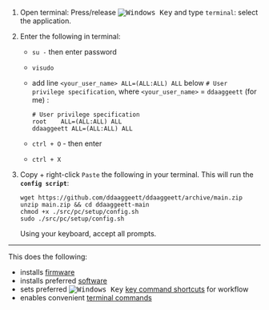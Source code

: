 [newwinlogo]: http://i.stack.imgur.com/B8Zit.png
1. Open terminal: Press/release <kbd>![Windows Key][newwinlogo]</kbd> and type `terminal`: select the application.

2. Enter the following in terminal:

    - `su -` then enter password
    - `visudo`
    - add line `<your_user_name> ALL=(ALL:ALL) ALL` below `# User privilege specification`, where `<your_user_name>` = `ddaaggeett` (for me) :

        ```
        # User privilege specification
        root    ALL=(ALL:ALL) ALL
        ddaaggeett ALL=(ALL:ALL) ALL
        ```
    - `ctrl + O` - then enter
    - `ctrl + X`

2. Copy + right-click `Paste` the following in your terminal. This will run the **`config script`**:

    ```
    wget https://github.com/ddaaggeett/ddaaggeett/archive/main.zip
    unzip main.zip && cd ddaaggeett-main
    chmod +x ./src/pc/setup/config.sh
    sudo ./src/pc/setup/config.sh
    ```
    Using your keyboard, accept all prompts.
 ___

This does the following:
- installs [firmware](./firmware.md)
- installs preferred [software](./apps.md)
- sets preferred <kbd>![Windows Key][newwinlogo]</kbd> [key command shortcuts](./keys.md) for workflow
- enables convenient [terminal commands](./alias.md)
